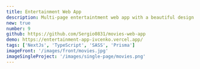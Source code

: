 ```yaml
---
title: Entertainment Web App
description: Multi-page entertaintment web app with a beautiful design from frontendmentor.io. This app is fully responsive and mobile first. This is a fullstack web app. Web app built with NextJs, Typescript, SASS, Prisma. For authentication used NextAuth.
new: true
number: 9
github: https://github.com/Sergio0831/movies-web-app
demo: https://entertainment-app-ivcenko.vercel.app/
tags: ['NextJs', 'TypeScript', 'SASS', 'Prisma']
imageFront: '/images/front/movies.jpg'
imageSingleProject: '/images/single-page/movies.png'
---
```

